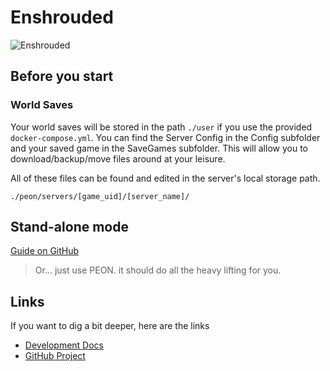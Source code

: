 # Enshrouded

![Enshrouded](../../images/game-logos/Enshrouded.jpg)

## Before you start

### World Saves

Your world saves will be stored in the path `./user` if you use the provided `docker-compose.yml`.
You can find the Server Config in the Config subfolder and your saved game in the SaveGames subfolder.
This will allow you to download/backup/move files around at your leisure.

All of these files can be found and edited in the server's local storage path.

`./peon/servers/[game_uid]/[server_name]/`

## Stand-alone mode

[Guide on GitHub](https://github.com/the-peon-project/peon-warplans/tree/main/enshrouded#Guide)

> Or... just use PEON. it should do all the heavy lifting for you.

## Links

If you want to dig a bit deeper, here are the links

- [Development Docs](../../development/games/enshrouded.md)
- [GitHub Project](https://github.com/the-peon-project/peon-warplans/tree/main/enshrouded)
